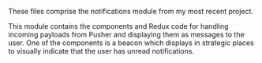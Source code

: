 These files comprise the notifications module from my most recent project.

This module contains the components and Redux code for handling incoming payloads from Pusher and displaying them as messages to the user.
One of the components is a beacon which displays in strategic places to visually indicate that the user has unread notifications. 

